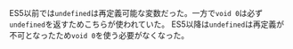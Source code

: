 ES5以前では`undefined`は再定義可能な変数だった。一方で`void 0`は必ず`undefined`を返すためこちらが使われていた。
ES5以降は`undefined`は再定義が不可となったため`void 0`を使う必要がなくなった。